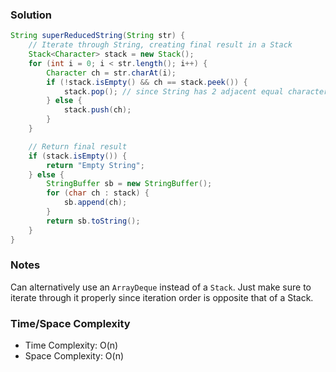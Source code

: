 ### Solution

```java
String superReducedString(String str) {
    // Iterate through String, creating final result in a Stack
    Stack<Character> stack = new Stack();
    for (int i = 0; i < str.length(); i++) {
        Character ch = str.charAt(i);
        if (!stack.isEmpty() && ch == stack.peek()) {
            stack.pop(); // since String has 2 adjacent equal characters
        } else {
            stack.push(ch);
        }
    }

    // Return final result
    if (stack.isEmpty()) {
        return "Empty String";
    } else {
        StringBuffer sb = new StringBuffer();
        for (char ch : stack) {
            sb.append(ch);
        }
        return sb.toString();
    }
}
```

### Notes

Can alternatively use an `ArrayDeque` instead of a `Stack`. Just make sure to iterate through it properly since iteration order is opposite that of a Stack.

### Time/Space Complexity

- Time Complexity: O(n)
- Space Complexity: O(n)
